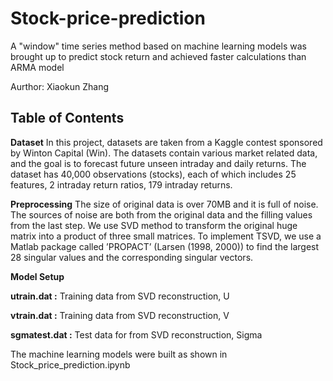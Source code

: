 # Stock-price-prediction
A "window" time series method based on machine learning models was brought up to predict stock return and achieved faster calculations than ARMA model

Aurthor: Xiaokun Zhang

## Table of Contents
**Dataset**
In this project, datasets are taken from a Kaggle contest sponsored by Winton Capital (Win). The datasets contain various market related data, and the goal is to forecast future unseen intraday and daily returns. The dataset has 40,000 observations (stocks), each of which includes 25 features, 2 intraday return ratios, 179 intraday returns. 

**Preprocessing**
The size of original data is over 70MB and it is full of noise. The sources of noise are both from the original data and the filling values from the last step. We use SVD method to transform the original huge matrix into a product of three small matrices. To implement TSVD, we use a Matlab package called ’PROPACT’ (Larsen (1998, 2000)) to find the largest 28 singular values and the corresponding singular vectors. 

**Model Setup**

**utrain.dat :** Training data from SVD reconstruction, U

**vtrain.dat :** Training data from SVD reconstruction, V

**sgmatest.dat :** Test data for from SVD reconstruction, Sigma

The machine learning models were built as shown in Stock_price_prediction.ipynb

